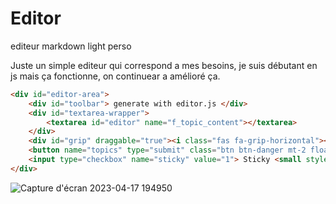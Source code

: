 # Editor
editeur markdown light perso 

Juste un simple editeur qui correspond a mes besoins, je suis débutant en js mais ça fonctionne, on continuear a amélioré ça.

```html
<div id="editor-area">
    <div id="toolbar"> generate with editor.js </div>
    <div id="textarea-wrapper">
        <textarea id="editor" name="f_topic_content"></textarea>
    </div>
    <div id="grip" draggable="true"><i class="fas fa-grip-horizontal"></i></div>
    <button name="topics" type="submit" class="btn btn-danger mt-2 float-end">Envoyez <i class="fas fa-paper-plane"></i></button>
    <input type="checkbox" name="sticky" value="1"> Sticky <small style="color:#912c1a;">(Personne ne pourra répondre a par les admin) </small>
</div>
```
![Capture d'écran 2023-04-17 194950](https://user-images.githubusercontent.com/8920228/232568568-15d6e070-b86b-4137-b07b-eb1c84543215.png)

